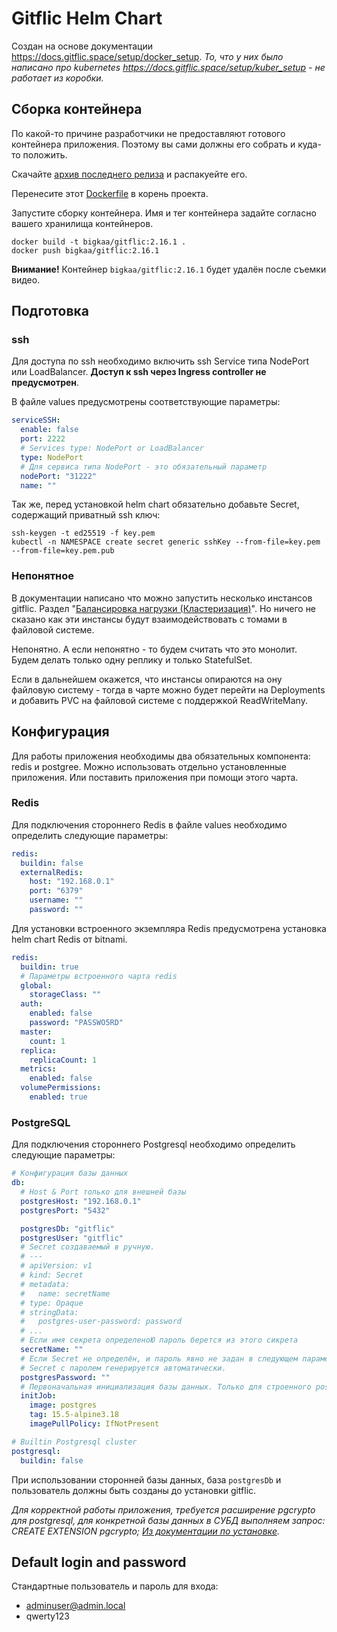 # Gitflic Helm Chart

Создан на основе документации https://docs.gitflic.space/setup/docker_setup. _То, что у них было написано про
kubernetes https://docs.gitflic.space/setup/kuber_setup - не работает из коробки._

## Сборка контейнера

По какой-то причине разработчики не предоставляют готового контейнера приложения. Поэтому вы сами должны его собрать и
куда-то положить.

Скачайте [архив последнего релиза](https://gitflic.ru/project/gitflic/gitflic/release) и распакуейте его.

Перенесите этот [Dockerfile](Dockerfile) в корень проекта.

Запустите сборку контейнера. Имя и тег контейнера задайте согласно вашего хранилища контейнеров.

```shell
docker build -t bigkaa/gitflic:2.16.1 .
docker push bigkaa/gitflic:2.16.1
```

**Внимание!** Контейнер `bigkaa/gitflic:2.16.1` будет удалён после съемки видео.

## Подготовка

### ssh

Для доступа по ssh необходимо включить ssh Service типа NodePort или LoadBalancer.
**Доступ к ssh через Ingress controller не предусмотрен**.

В файле values предусмотрены соответствующие параметры:

```yaml
serviceSSH:
  enable: false
  port: 2222
  # Services type: NodePort or LoadBalancer
  type: NodePort
  # Для сервиса типа NodePort - это обязательный параметр
  nodePort: "31222"
  name: ""
```

Так же, перед установкой helm chart обязательно добавьте Secret, содержащий приватный ssh ключ:

```shell
ssh-keygen -t ed25519 -f key.pem
kubectl -n NAMESPACE create secret generic sshKey --from-file=key.pem --from-file=key.pem.pub 
```

### Непонятное

В документации написано что можно запустить несколько инстансов gitflic. Раздел 
"[Балансировка нагрузки (Кластеризация)](https://docs.gitflic.space/setup/setup_and_start)". Но ничего
не сказано как эти инстансы будут взаимодействовать с томами в файловой системе.

Непонятно. А если непонятно - то будем считать что это монолит. Будем делать только одну реплику и только StatefulSet.

Если в дальнейшем окажется, что инстансы опираются на ону файловую систему - тогда в чарте можно будет перейти
на Deployments и добавить PVC на файловой системе с поддержкой ReadWriteMany.

## Конфигурация

Для работы приложения необходимы два обязательных компонента: redis и postgree. Можно использовать
отдельно установленные приложения. Или поставить приложения при помощи этого чарта.

### Redis

Для подключения стороннего Redis в файле values необходимо определить следующие параметры:

```yaml
redis:
  buildin: false
  externalRedis:
    host: "192.168.0.1"
    port: "6379"
    username: ""
    password: ""
```

Для установки встроенного экземпляра Redis предусмотрена установка helm chart Redis от bitnami.

```yaml
redis:
  buildin: true
  # Параметры встроенного чарта redis
  global:
    storageClass: ""
  auth:
    enabled: false
    password: "PASSWO5RD"
  master:
    count: 1
  replica:
    replicaCount: 1
  metrics:
    enabled: false
  volumePermissions:
    enabled: true
```

### PostgreSQL

Для подключения стороннего Postgresql необходимо определить следующие параметры:

```yaml
# Конфигурация базы данных
db:
  # Host & Port только для внешней базы
  postgresHost: "192.168.0.1"
  postgresPort: "5432"

  postgresDb: "gitflic"
  postgresUser: "gitflic"
  # Secret создаваемый в ручную.
  # ---
  # apiVersion: v1
  # kind: Secret
  # metadata:
  #   name: secretName
  # type: Opaque
  # stringData:
  #   postgres-user-password: password
  # ...
  # Если имя секрета определеноЮ пароль берется из этого сикрета
  secretName: ""
  # Если Secret не определён, и пароль явно не задан в следующем параметре,
  # Secret с паролем генерируется автоматически.
  postgresPassword: ""
  # Первоначальная инициализация базы данных. Только для строенного postgresql!!!
  initJob:
    image: postgres
    tag: 15.5-alpine3.18
    imagePullPolicy: IfNotPresent

# Builtin Postgresql cluster
postgresql:
  buildin: false
```

При использовании сторонней базы данных, база `postgresDb` и пользователь должны быть созданы до
установки gitflic.

_Для корректной работы приложения, требуется расширение pgcrypto для postgresql, для конкретной базы данных 
в СУБД выполняем запрос: CREATE EXTENSION pgcrypto; 
[Из документации по установке](https://docs.gitflic.space/setup/setup_and_start)._

## Default login and password

Стандартные пользователь и пароль для входа:

- adminuser@admin.local
- qwerty123